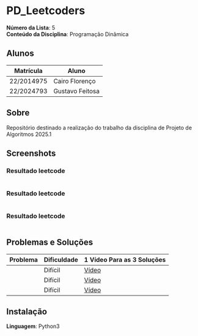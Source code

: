 # PD_Leetcoders

**Número da Lista**: 5<br>
**Conteúdo da Disciplina**: Programação Dinâmica<br>

## Alunos
| Matrícula | Aluno |
| -- | -- |
| 22/2014975  |  Cairo Florenço |
| 22/2024793  |  Gustavo Feitosa |

## Sobre 
Repositório destinado a realização do trabalho da disciplina de Projeto de Algoritmos 2025.1

## Screenshots

### Resultado leetcode 

![]()

### Resultado leetcode 

![]()

### Resultado leetcode 

![]()

## Problemas e Soluções
| Problema | Dificuldade | 1 Vídeo Para as 3 Soluções |
| -- | -- | -- |
| []()  |  Difícil | [Vídeo]() |
| []()  |  Difícil | [Vídeo]() |
| []()  |  Difícil | [Vídeo]() |

## Instalação 
**Linguagem**: Python3<br>




